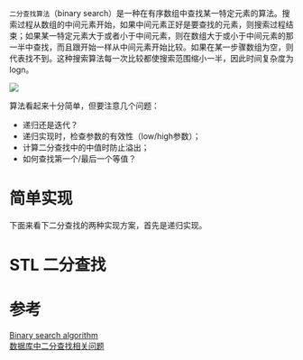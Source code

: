 `二分查找算法`（binary search）是一种在有序数组中查找某一特定元素的算法。搜索过程从数组的中间元素开始，如果中间元素正好是要查找的元素，则搜索过程结束；如果某一特定元素大于或者小于中间元素，则在数组大于或小于中间元素的那一半中查找，而且跟开始一样从中间元素开始比较。如果在某一步骤数组为空，则代表找不到。这种搜索算法每一次比较都使搜索范围缩小一半，因此时间复杂度为 logn。

![][1]

算法看起来十分简单，但要注意几个问题：

* 递归还是迭代？
* 递归实现时，检查参数的有效性（low/high参数）；
* 计算二分查找中的中值时防止溢出；
* 如何查找第一个/最后一个等值？
 
# 简单实现

下面来看下二分查找的两种实现方案，首先是递归实现。



# STL 二分查找



# 参考  
[Binary search algorithm](https://en.wikipedia.org/wiki/Binary_search_algorithm)  
[数据库中二分查找相关问题](http://hedengcheng.com/?p=595)  



[1]: http://7xrlu9.com1.z0.glb.clouddn.com/Algorithm_BinarySearch_1.png

